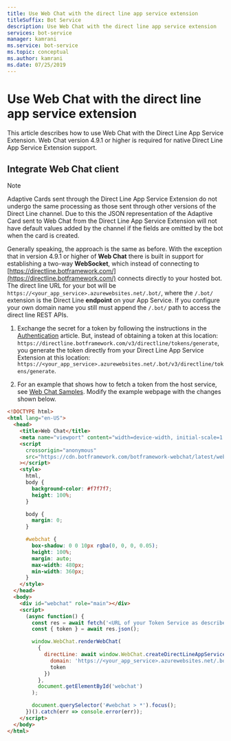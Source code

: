 ```yaml
---
title: Use Web Chat with the direct line app service extension
titleSuffix: Bot Service
description: Use Web Chat with the direct line app service extension
services: bot-service
manager: kamrani
ms.service: bot-service
ms.topic: conceptual
ms.author: kamrani
ms.date: 07/25/2019
---
```


# Use Web Chat with the direct line app service extension

This article describes how to use Web Chat with the Direct Line App Service Extension. Web Chat version 4.9.1 or higher is required for native Direct Line App Service Extension support.

## Integrate Web Chat client

> [!NOTE]
> Adaptive Cards sent through the Direct Line App Service Extension do not undergo the same processing as those sent through other versions of the Direct Line channel. Due to this the JSON representation of the Adaptive Card sent to Web Chat from the Direct Line App Service Extension will not have default values added by the channel if the fields are omitted by the bot when the card is created.

Generally speaking, the approach is the same as before. With the exception that in version 4.9.1 or higher of **Web Chat** there is built in support for establishing a two-way **WebSocket**, which instead of connecting to [https://directline.botframework.com/](https://directline.botframework.com/) connects directly to your hosted bot.
The direct line URL for your bot will be `https://<your_app_service>.azurewebsites.net/.bot/`, where the `/.bot/` extension is the Direct Line **endpoint** on your App Service.
If you configure your own domain name you still must append the `/.bot/` path to access the direct line REST APIs.

1. Exchange the secret for a token by following the instructions in the [Authentication](https://docs.microsoft.com/azure/bot-service/rest-api/bot-framework-rest-direct-line-3-0-authentication?view=azure-bot-service-4.0) article. But, instead of obtaining a token at this location: `https://directline.botframework.com/v3/directline/tokens/generate`, you generate the token directly from your Direct Line App Service Extension at this location: `https://<your_app_service>.azurewebsites.net/.bot/v3/directline/tokens/generate`.

1. For an example that shows how to fetch a token from the host service, see [Web Chat Samples](https://github.com/microsoft/BotFramework-WebChat/tree/master/samples/01.getting-started/i.protocol-direct-line-app-service-extension). Modify the example webpage with the changes shown below.

```html
<!DOCTYPE html>
<html lang="en-US">
  <head>
    <title>Web Chat</title>
    <meta name="viewport" content="width=device-width, initial-scale=1.0" />
    <script
      crossorigin="anonymous"
      src="https://cdn.botframework.com/botframework-webchat/latest/webchat-minimal.js"
    ></script>
    <style>
      html,
      body {
        background-color: #f7f7f7;
        height: 100%;
      }

      body {
        margin: 0;
      }

      #webchat {
        box-shadow: 0 0 10px rgba(0, 0, 0, 0.05);
        height: 100%;
        margin: auto;
        max-width: 480px;
        min-width: 360px;
      }
    </style>
  </head>
  <body>
    <div id="webchat" role="main"></div>
    <script>
      (async function() {
        const res = await fetch('<URL of your Token Service as described in Steps 1 and 2 above.>', { method: 'POST' });
        const { token } = await res.json();

        window.WebChat.renderWebChat(
          {
            directLine: await window.WebChat.createDirectLineAppServiceExtension({
              domain: 'https://<your_app_service>.azurewebsites.net/.bot/v3/directline',
              token
            })
          },
          document.getElementById('webchat')
        );

        document.querySelector('#webchat > *').focus();
      })().catch(err => console.error(err));
    </script>
  </body>
</html>

```
